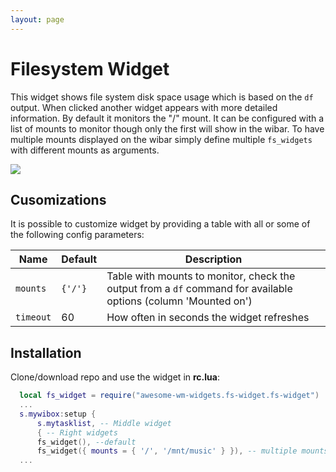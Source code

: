 ```yaml
---
layout: page
---
```

# Filesystem Widget

This widget shows file system disk space usage which is based on the `df` output. When clicked another widget appears with more detailed information. By default it monitors the "/" mount. It can be configured with a list of mounts to monitor though only the first will show in the wibar. To have multiple mounts displayed on the wibar simply define multiple `fs_widgets` with different mounts as arguments.

![](../awesome-wm-widgets/assets/img/screenshots/fs-widget/screenshot.png)

## Cusomizations

It is possible to customize widget by providing a table with all or some of the following config parameters:

| Name | Default | Description |
|---|---|---|
| `mounts` | `{'/'}` | Table with mounts to monitor, check the output from a `df` command for available options (column 'Mounted on') |
| `timeout` | 60 | How often in seconds the widget refreshes |

## Installation

Clone/download repo and use the widget in **rc.lua**:

```lua
  local fs_widget = require("awesome-wm-widgets.fs-widget.fs-widget")
  ...
  s.mywibox:setup {
      s.mytasklist, -- Middle widget
      { -- Right widgets
      fs_widget(), --default
      fs_widget({ mounts = { '/', '/mnt/music' } }), -- multiple mounts
  ...
```
